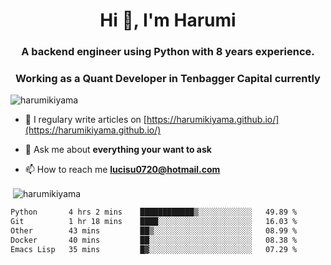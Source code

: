<h1 align="center">Hi 👋, I'm Harumi</h1>
<h3 align="center">A backend engineer using <b>Python</b> with 8 years experience.</h3>
<h3 align="center">Working as a Quant Developer in <b>Tenbagger Capital</b> currently</h3>

<p align="left"> <img src="https://komarev.com/ghpvc/?username=harumikiyama" alt="harumikiyama" /> </p>


- 📝 I regulary write articles on [https://harumikiyama.github.io/](https://harumikiyama.github.io/)

- 💬 Ask me about **everything your want to ask**

- 📫 How to reach me **lucisu0720@hotmail.com**

<p>&nbsp;<img align="center" src="https://github-readme-stats.vercel.app/api?username=harumikiyama&show_icons=true" alt="harumikiyama" /></p>


<!--START_SECTION:waka-->

```txt
Python       4 hrs 2 mins    ████████████▒░░░░░░░░░░░░   49.89 %
Git          1 hr 18 mins    ████░░░░░░░░░░░░░░░░░░░░░   16.03 %
Other        43 mins         ██▒░░░░░░░░░░░░░░░░░░░░░░   08.99 %
Docker       40 mins         ██░░░░░░░░░░░░░░░░░░░░░░░   08.38 %
Emacs Lisp   35 mins         █▓░░░░░░░░░░░░░░░░░░░░░░░   07.29 %
```

<!--END_SECTION:waka-->
